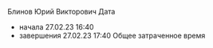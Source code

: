 Блинов Юрий Викторович
Дата 
- начала 27.02.23 16:40
- завершения 27.02.23 17:40
Общее затраченное время